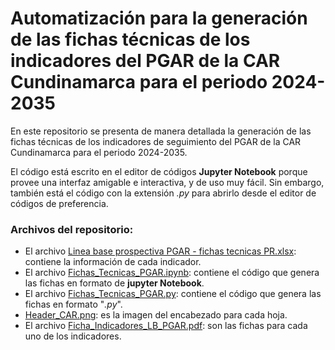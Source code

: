 # Automatización para la generación de las fichas técnicas de los indicadores del PGAR de la CAR Cundinamarca para el periodo 2024-2035

En este repositorio se presenta de manera detallada la generación de las fichas técnicas de los indicadores de seguimiento del PGAR de la CAR Cundinamarca para el periodo 2024-2035.

El código está escrito en el editor de códigos **Jupyter Notebook** porque provee una interfaz amigable e interactiva, y de uso muy fácil. Sin embargo, también está el código con la extensión *.py* para abrirlo desde el editor de códigos de preferencia.

### Archivos del repositorio:
* El archivo [Linea base prospectiva PGAR - fichas tecnicas PR.xlsx](https://github.com/Bromeroto/Fichas_Tecnicas_Indicadores_PGAR_2024-2035_Cundicnamarca/blob/main/Linea%20base%20prospectiva%20PGAR%20-%20fichas%20tecnicas%20PR.xlsx): contiene la información de cada indicador.
* El archivo [Fichas_Tecnicas_PGAR.ipynb](https://github.com/Bromeroto/Fichas_Tecnicas_Indicadores_PGAR_2024-2035_Cundicnamarca/blob/main/Fichas_Tecnicas_PGAR.ipynb): contiene el código que genera las fichas en formato de **jupyter Notebook**.
* El archivo [Fichas_Tecnicas_PGAR.py](https://github.com/Bromeroto/Fichas_Tecnicas_Indicadores_PGAR_2024-2035_Cundicnamarca/blob/main/Fichas_Tecnicas_PGAR.py): contiene el código que genera las fichas en formato "*.py*".
* [Header_CAR.png](https://github.com/Bromeroto/Fichas_Tecnicas_Indicadores_PGAR_2024-2035_Cundicnamarca/blob/main/Header_CAR.png): es la imagen del encabezado para cada hoja.
* El archivo [Ficha_Indicadores_LB_PGAR.pdf](https://github.com/Bromeroto/Fichas_Tecnicas_Indicadores_PGAR_2024-2035_Cundicnamarca/blob/main/Ficha_Indicadores_LB_PGAR.pdf): son las fichas para cada uno de los indicadores.

